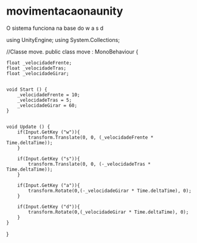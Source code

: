 # movimentacaonaunity

O sistema funciona na base do w a s d

using UnityEngine;
using System.Collections;

//Classe move.
public class move : MonoBehaviour {

	float _velocidadeFrente;
	float _velocidadeTras;
	float _velocidadeGirar;


	void Start () {
		_velocidadeFrente = 10; 
		_velocidadeTras = 5;
		_velocidadeGirar = 60;
	}

	
	void Update () {
		if(Input.GetKey ("w")){
			transform.Translate(0, 0, (_velocidadeFrente * Time.deltaTime));
		}

		if(Input.GetKey ("s")){
			transform.Translate(0, 0, (-_velocidadeTras * Time.deltaTime));
		}

		if(Input.GetKey ("a")){
			transform.Rotate(0,(-_velocidadeGirar * Time.deltaTime), 0);
		}
		
		if(Input.GetKey ("d")){
			transform.Rotate(0,(_velocidadeGirar * Time.deltaTime), 0);
		}
	}
}
